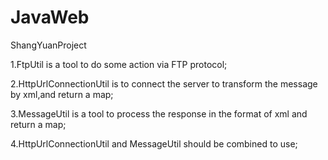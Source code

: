 # JavaWeb
ShangYuanProject

1.FtpUtil is a tool to do some action via FTP protocol;

2.HttpUrlConnectionUtil is to connect the server to transform the message by xml,and return a map;

3.MessageUtil is a tool to process the response in the format of xml and return a map;

4.HttpUrlConnectionUtil and MessageUtil should be combined to use;
